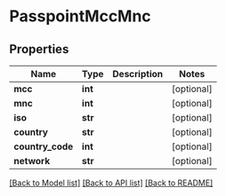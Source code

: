 # PasspointMccMnc

## Properties
Name | Type | Description | Notes
------------ | ------------- | ------------- | -------------
**mcc** | **int** |  | [optional] 
**mnc** | **int** |  | [optional] 
**iso** | **str** |  | [optional] 
**country** | **str** |  | [optional] 
**country_code** | **int** |  | [optional] 
**network** | **str** |  | [optional] 

[[Back to Model list]](../README.md#documentation-for-models) [[Back to API list]](../README.md#documentation-for-api-endpoints) [[Back to README]](../README.md)

